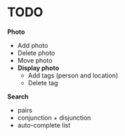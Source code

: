 # TODO
__Photo__
- Add photo
- Delete photo
- Move photo
- __Display photo__
  - Add tags (person and location)
  - Delete tag
 
__Search__
- pairs
- conjunction + disjunction
- auto-complete list
    
